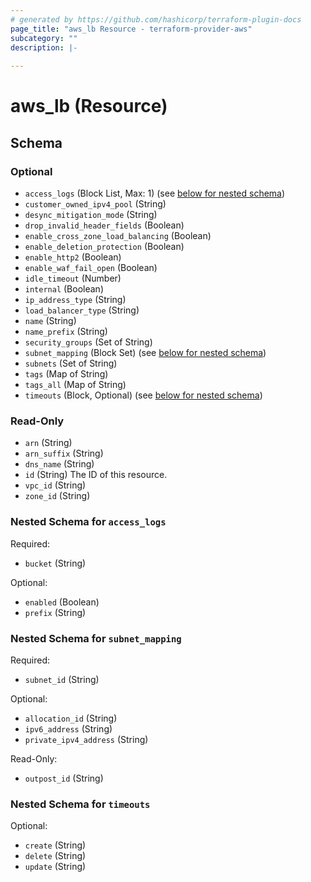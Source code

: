 ```yaml
---
# generated by https://github.com/hashicorp/terraform-plugin-docs
page_title: "aws_lb Resource - terraform-provider-aws"
subcategory: ""
description: |-
  
---
```


# aws_lb (Resource)





<!-- schema generated by tfplugindocs -->
## Schema

### Optional

- `access_logs` (Block List, Max: 1) (see [below for nested schema](#nestedblock--access_logs))
- `customer_owned_ipv4_pool` (String)
- `desync_mitigation_mode` (String)
- `drop_invalid_header_fields` (Boolean)
- `enable_cross_zone_load_balancing` (Boolean)
- `enable_deletion_protection` (Boolean)
- `enable_http2` (Boolean)
- `enable_waf_fail_open` (Boolean)
- `idle_timeout` (Number)
- `internal` (Boolean)
- `ip_address_type` (String)
- `load_balancer_type` (String)
- `name` (String)
- `name_prefix` (String)
- `security_groups` (Set of String)
- `subnet_mapping` (Block Set) (see [below for nested schema](#nestedblock--subnet_mapping))
- `subnets` (Set of String)
- `tags` (Map of String)
- `tags_all` (Map of String)
- `timeouts` (Block, Optional) (see [below for nested schema](#nestedblock--timeouts))

### Read-Only

- `arn` (String)
- `arn_suffix` (String)
- `dns_name` (String)
- `id` (String) The ID of this resource.
- `vpc_id` (String)
- `zone_id` (String)

<a id="nestedblock--access_logs"></a>
### Nested Schema for `access_logs`

Required:

- `bucket` (String)

Optional:

- `enabled` (Boolean)
- `prefix` (String)


<a id="nestedblock--subnet_mapping"></a>
### Nested Schema for `subnet_mapping`

Required:

- `subnet_id` (String)

Optional:

- `allocation_id` (String)
- `ipv6_address` (String)
- `private_ipv4_address` (String)

Read-Only:

- `outpost_id` (String)


<a id="nestedblock--timeouts"></a>
### Nested Schema for `timeouts`

Optional:

- `create` (String)
- `delete` (String)
- `update` (String)
